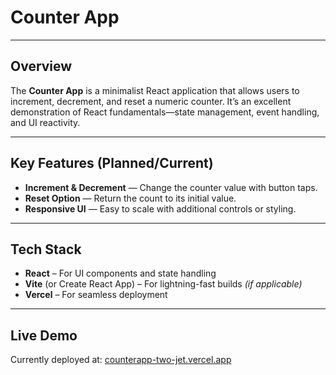 # Counter App

---

##  Overview

The **Counter App** is a minimalist React application that allows users to increment, decrement, and reset a numeric counter. It’s an excellent demonstration of React fundamentals—state management, event handling, and UI reactivity.

---

##  Key Features (Planned/Current)

- **Increment & Decrement** — Change the counter value with button taps.
- **Reset Option** — Return the count to its initial value.
- **Responsive UI** — Easy to scale with additional controls or styling.

---

##  Tech Stack

- **React** – For UI components and state handling
- **Vite** (or Create React App) – For lightning-fast builds *(if applicable)*
- **Vercel** – For seamless deployment

---

##  Live Demo

Currently deployed at: [counterapp-two-jet.vercel.app](https://counterapp-two-jet.vercel.app/)
 
